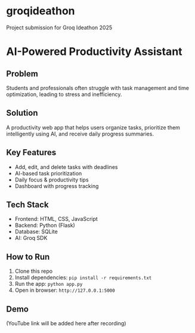 # groqideathon
Project submission for Groq Ideathon 2025
# AI-Powered Productivity Assistant

## Problem
Students and professionals often struggle with task management and time optimization, leading to stress and inefficiency.

## Solution
A productivity web app that helps users organize tasks, prioritize them intelligently using AI, and receive daily progress summaries.

## Key Features
- Add, edit, and delete tasks with deadlines
- AI-based task prioritization
- Daily focus & productivity tips
- Dashboard with progress tracking

## Tech Stack
- Frontend: HTML, CSS, JavaScript
- Backend: Python (Flask)
- Database: SQLite
- AI: Groq SDK

## How to Run
1. Clone this repo
2. Install dependencies: `pip install -r requirements.txt`
3. Run the app: `python app.py`
4. Open in browser: `http://127.0.0.1:5000`

## Demo
(YouTube link will be added here after recording)
